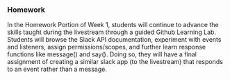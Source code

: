 
### Homework

In the Homework Portion of Week 1, students will continue to advance the skills taught during the livestream through a guided Github Learning Lab. Students will browse the Slack API documentation, experiment with events and listeners, assign permissions/scopes, and further learn response functions like message() and say(). Doing so, they will have a final assignment of creating a similar slack app (to the livestream) that responds to an event rather than a message.

